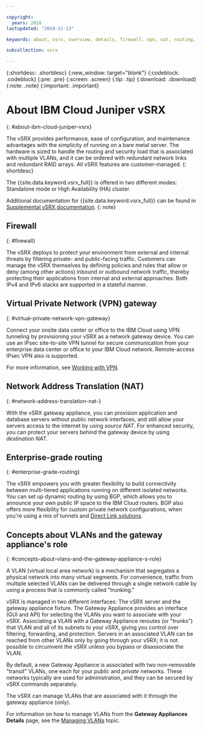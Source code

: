 ```yaml
---

copyright:
  years: 2018
lastupdated: "2019-11-13"

keywords: about, vsrx, overview, details, firewall, vpn, nat, routing, vlan

subcollection: vsrx

---
```


{:shortdesc: .shortdesc}
{:new_window: target="_blank_"}
{:codeblock: .codeblock}
{:pre: .pre}
{:screen: .screen}
{:tip: .tip}
{:download: .download}
{:note: .note}
{:important: .important}

# About IBM Cloud Juniper vSRX
{: #about-ibm-cloud-juniper-vsrx}

The vSRX provides performance, ease of configuration, and maintenance advantages with the simplicity of running on a bare metal server. The hardware is sized to handle the routing and security load that is associated with multiple VLANs, and it can be ordered with redundant network links and redundant RAID arrays. All vSRX features are customer-managed.
{: shortdesc}

The {{site.data.keyword.vsrx_full}} is offered in two different modes: Standalone mode or High Availability (HA) cluster.

Additional documentation for {{site.data.keyword.vsrx_full}} can be found in [Supplemental vSRX documentation](/docs/vsrx?topic=vsrx-supplemental-ibm-cloud-juniper-vsrx-documentation).
{: note}

## Firewall
{: #firewall}

The vSRX deploys to protect your environment from external and internal threats by filtering private- and public-facing traffic. Customers can manage the vSRX themselves by defining policies and rules that allow or deny (among other actions) inbound or outbound network traffic, thereby protecting their applications from internal and external approaches. Both IPv4 and IPv6 stacks are supported in a stateful manner.

## Virtual Private Network (VPN) gateway
{: #virtual-private-network-vpn-gateway}

Connect your onsite data center or office to the IBM Cloud using VPN tunneling by provisioning your vSRX as a network gateway device. You can use an IPsec site-to-site VPN tunnel for secure communication from your enterprise data center or office to your IBM Cloud network. Remote-access IPsec VPN also is supported.

For more information, see [Working with VPN](/docs/vsrx?topic=vsrx-working-with-vpn#working-with-vpn).

## Network Address Translation (NAT)
{: #network-address-translation-nat-}

With the vSRX gateway appliance, you can provision application and database servers without public network interfaces, and still allow your servers access to the internet by using _source NAT_. For enhanced security, you can protect your servers behind the gateway device by using _destination NAT_.

## Enterprise-grade routing
{: #enterprise-grade-routing}

The vSRX empowers you with greater flexibility to build connectivity between multi-tiered applications running on different isolated networks. You can set up dynamic routing by using BGP, which allows you to announce your own public IP space to the IBM Cloud routers. BGP also offers more flexibility for custom private network configurations, when you're using a mix of tunnels and [Direct Link solutions](/docs/direct-link?topic=direct-link-overview-of-direct-link-offerings#overview-of-direct-link-offerings).

## Concepts about VLANs and the gateway appliance's role
{: #concepts-about-vlans-and-the-gateway-appliance-s-role}

A VLAN (virtual local area network) is a mechanism that segregates a physical network into many virtual segments. For convenience, traffic from multiple selected VLANs can be delivered through a single network cable by using a process that is commonly called "trunking."

vSRX is managed in two different interfaces: The vSRX server and the gateway appliance fixture. The Gateway Appliance provides an interface (GUI and API) for selecting the VLANs you want to associate with your vSRX. Associating a VLAN with a Gateway Appliance reroutes (or "trunks") that VLAN and all of its subnets to your vSRX, giving you control over filtering, forwarding, and protection. Servers in an associated VLAN can be reached from other VLANs only by going through your vSRX; it is not possible to circumvent the vSRX unless you bypass or disassociate the VLAN.

By default, a new Gateway Appliance is associated with two non-removable "transit" VLANs, one each for your _public_ and _private_ networks. These networks typically are used for administration, and they can be secured by vSRX commands separately.

The vSRX can manage VLANs that are associated with it through the gateway appliance (only).

For information on how to manage VLANs from the **Gateway Appliances Details** page, see the [Managing VLANs](/docs/vsrx?topic=gateway-appliance-managing-vlans-and-gateway-appliances) topic.
